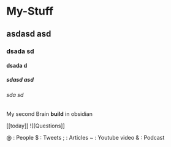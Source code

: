 # My-Stuff
## asdasd asd
### dsada sd
#### dsada d
##### sdasd asd
###### sda sd

My second Brain **build** in obsidian

[[today]]
![[Questions]]

@ : People
$ : Tweets
; : Articles
~ : Youtube video
& : Podcast